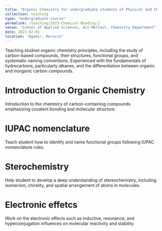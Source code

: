 ```yaml
---
title: "Organic Chemistry for undergraduate students of Physical and Chemical Sciences"
collection: teaching
type: "Undergraduate course"
permalink: /teaching/2023-Chemical-Bonding-2
venue: "School of Applied Sciences, Ait-Melloul, Chemistry Department"
date: 2023-02-01
location: "Agadir, Morocco"
---
```


Teaching studnet organic chemistry principles, including the study of carbon-based compounds, their structures, functional groups, and systematic naming conventions. Experienced with the fundamentals of hydrocarbons, particularly alkanes, and the differentiation between organic and inorganic carbon compounds.

Introduction to Organic Chemistry
======
Introduction to the chemistry of carbon-containing compounds emphasizing covalent bonding and molecular structure.

IUPAC nomenclature
======
Teach student how to identify and name functional groups following IUPAC nomenclature rules.

Sterochemistry
======
Help student to develop a deep understanding of stereochemistry, including isomerism, chirality, and spatial arrangement of atoms in molecules.

Electronic effetcs
======
Work on the electronic effects such as inductive, resonance, and hyperconjugation influences on molecular reactivity and stability.
